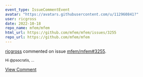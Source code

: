 ```yaml
---
event_type: IssueCommentEvent
avatar: "https://avatars.githubusercontent.com/u/112960841?"
user: ricgross
date: 2022-10-18
repo_name: mfem/mfem
html_url: https://github.com/mfem/mfem/issues/3255
repo_url: https://github.com/mfem/mfem
---
```


<a href='https://github.com/ricgross' target='_blank'>ricgross</a> commented on issue <a href='https://github.com/mfem/mfem/issues/3255' target='_blank'>mfem/mfem#3255</a>.

<small>Hi @psocratis,...</small>

<a href='https://github.com/mfem/mfem/issues/3255' target='_blank'>View Comment</a>